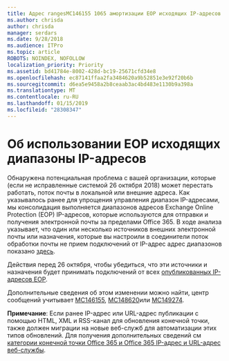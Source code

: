 ```yaml
---
title: Адрес rangesMC146155 1065 амортизации EOP исходящих IP-адресов
ms.author: chrisda
author: chrisda
manager: serdars
ms.date: 9/28/2018
ms.audience: ITPro
ms.topic: article
ROBOTS: NOINDEX, NOFOLLOW
localization_priority: Priority
ms.assetid: bd41784e-8002-428d-bc19-25671cfd34e8
ms.openlocfilehash: ec87141ffaa2fa3484620a9b52851e3e92f20b6b
ms.sourcegitcommit: d6ea5e9458a2b8ceaab3ac4bd483e1130b9a398a
ms.translationtype: MT
ms.contentlocale: ru-RU
ms.lasthandoff: 01/15/2019
ms.locfileid: "28308347"
---
```

# <a name="deprecation-of-eop-outbound-ip-address-ranges"></a>Об использовании EOP исходящих диапазоны IP-адресов

Обнаружена потенциальная проблема с вашей организации, которые (если не исправленные системой 26 октября 2018) может перестать работать, поток почты в локальной или внешние адреса. Как указывалось ранее для упрощения управления диапазон IP-адресами, мы консолидация выполняется диапазонов адресов Exchange Online Protection (EOP) IP-адресов, которые используются для отправки и получения электронной почты за пределами Office 365. В ходе анализа указывает, что один или несколько источников внешних электронной почты или назначения, которые вы настроили в соединители поток обработки почты не прием подключений от IP-адрес адрес диапазонов показано [здесь](https://docs.microsoft.com/office365/SecurityCompliance/eop/exchange-online-protection-ip-addresses).
  
Действия перед 26 октября, чтобы убедиться, что эти источники и назначения будет принимать подключений от всех [опубликованных IP-адресов EOP](https://docs.microsoft.com/office365/SecurityCompliance/eop/exchange-online-protection-ip-addresses).
  
Дополнительные сведения об этом изменении можно найти, центр сообщений учитывает [MC146155](https://portal.office.com/AdminPortal/home?switchtomodern=true#/MessageCenter?id=MC146155), [MC148620](https://portal.office.com/AdminPortal/home?switchtomodern=true#/MessageCenter?id=MC148620)или [MC149274](https://portal.office.com/AdminPortal/home?switchtomodern=true#/MessageCenter?id=MC149274).
  
 **Примечание**: Если ранее IP-адрес или URL-адрес публикации с помощью HTML, XML и RSS-канал для обновления конечной точки, также должен миграции на новые веб-служб для автоматизации этих типов обновлений. Для получения дополнительных сведений см [категории конечной точки Office 365 и Office 365 IP-адрес и URL-адрес веб-службы](https://techcommunity.microsoft.com/t5/Office-365-Blog/Announcing-Office-365-endpoint-categories-and-Office-365-IP/ba-p/177638).
  

